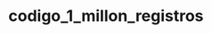# codigo_1_millon_registros


<?php

// Conexión a la base de datos
$host = "localhost";
$user = "root";
$password = "";
$dbname = "tbl_usuario";

$conn = mysqli_connect($host, $user, $password, $dbname);

// Configuración de la base de datos
mysqli_query($conn, "SET NAMES 'utf8mb4'");
mysqli_query($conn, "SET AUTOCOMMIT=0");
mysqli_query($conn, "SET unique_checks=0");
mysqli_query($conn, "SET foreign_key_checks=0");

// Generación de los datos
$start = microtime(true);
for ($i = 1; $i <= 1000000; $i++) {
    $name = generateName();
    $age = generateAge();
    $email = generateEmail($name);
    $sql = "INSERT INTO users (name, age, email) VALUES ('$name', $age, '$email')";
    mysqli_query($conn, $sql);
}
$end = microtime(true);

// Confirmación de los datos
mysqli_query($conn, "COMMIT");
mysqli_query($conn, "SET unique_checks=1");
mysqli_query($conn, "SET foreign_key_checks=1");

// Cierre de la conexión a la base de datos
mysqli_close($conn);

// Resultados
echo "Tiempo de inserción: " . ($end - $start) . " segundos";

// Funciones auxiliares
function generateName() {
    $first_names = array("Juan", "María", "Pedro", "Ana", "Luis", "Elena", "Carlos", "Laura", "Jorge", "Isabel");
    $last_names = array("García", "Martínez", "López", "González", "Rodríguez", "Fernández", "Gómez", "Ruiz", "Pérez", "Sánchez");
    $first_name = $first_names[array_rand($first_names)];
    $last_name = $last_names[array_rand($last_names)];
    return "$first_name $last_name";
}

function generateAge() {
    return rand(18, 60);
}

function generateEmail($name) {
    $name = str_replace(" ", ".", strtolower($name));
    $domain = array("gmail.com", "yahoo.com", "hotmail.com", "outlook.com", "aol.com");
    $suffix = $domain[array_rand($domain)];
    return "$name@$suffix";
}


